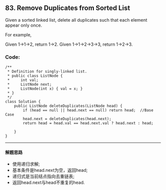 ## 83. Remove Duplicates from Sorted List
Given a sorted linked list, delete all duplicates such that each element appear only once.

For example,

Given 1->1->2, return 1->2.
Given 1->1->2->3->3, return 1->2->3.
### Code:
<pre><code>/**
 * Definition for singly-linked list.
 * public class ListNode {
 *     int val;
 *     ListNode next;
 *     ListNode(int x) { val = x; }
 * }
 */
class Solution {
    public ListNode deleteDuplicates(ListNode head) {
        if (head == null || head.next == null) return head;  //Base Case
        head.next = deleteDuplicates(head.next);
        return head = head.val == head.next.val ? head.next : head;
        
    }
}
</code></pre>

***
#### 解题思路
* 使用递归求解;
* 基本条件是head.next为空，返回head;
* 递归式是当前结点指向去重链表;
* 返回head.next与head不重复的head.